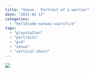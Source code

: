 ```yaml
---
title: "Senua - Portrait of a warrior"
date: "2021-02-17"
categories: 
  - "hellblade-senuas-sacrifice"
tags: 
  - "playstation"
  - "portraits"
  - "ps4"
  - "senua"
  - "vertical-shots"
---
```


[![](images/Hellblade_-Senuas-Sacrifice™_20210217203304-Portrait-of-a-warrior-scaled-1.jpg)](http://davidpeach.co.uk/wp-content/uploads/2021/02/Hellblade_-Senuas-Sacrifice™_20210217203304-Portrait-of-a-warrior-scaled-1.jpg)
